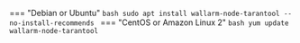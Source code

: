 === "Debian or Ubuntu"
    ```bash
    sudo apt install wallarm-node-tarantool --no-install-recommends
    ```
=== "CentOS or Amazon Linux 2"
    ```bash
    yum update wallarm-node-tarantool
    ```
